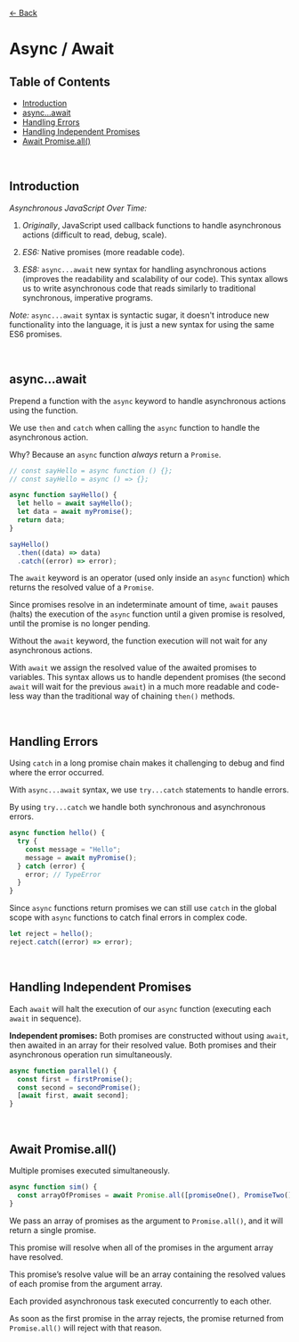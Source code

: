 [&larr; Back](./README.md)

# Async / Await

## Table of Contents

- [Introduction](#introduction)
- [async...await](#async--await)
- [Handling Errors](#handling-errors)
- [Handling Independent Promises](#handling-independent-promises)
- [Await Promise.all()](#await-promiseall)

<br>

## Introduction

_Asynchronous JavaScript Over Time:_

1. _Originally_, JavaScript used callback functions to handle asynchronous actions (difficult to read, debug, scale).

2. _ES6:_ Native promises (more readable code).

3. _ES8:_ `async...await` new syntax for handling asynchronous actions (improves the readability and scalability of our code). This syntax allows us to write asynchronous code that reads similarly to traditional synchronous, imperative programs.

_Note:_ `async...await` syntax is syntactic sugar, it doesn't introduce new functionality into the language, it is just a new syntax for using the same ES6 promises.

<br>

## async...await

Prepend a function with the `async` keyword to handle asynchronous actions using the function.

We use `then` and `catch` when calling the `async` function to handle the asynchronous action.

Why? Because an `async` function _always_ return a `Promise`.

```js
// const sayHello = async function () {};
// const sayHello = async () => {};

async function sayHello() {
  let hello = await sayHello();
  let data = await myPromise();
  return data;
}

sayHello()
  .then((data) => data)
  .catch((error) => error);
```

The `await` keyword is an operator (used only inside an `async` function) which returns the resolved value of a `Promise`.

Since promises resolve in an indeterminate amount of time, `await` pauses (halts) the execution of the `async` function until a given promise is resolved, until the promise is no longer pending.

Without the `await` keyword, the function execution will not wait for any asynchronous actions.

With `await` we assign the resolved value of the awaited promises to variables. This syntax allows us to handle dependent promises (the second `await` will wait for the previous `await`) in a much more readable and code-less way than the traditional way of chaining `then()` methods.

<br>

## Handling Errors

Using `catch` in a long promise chain makes it challenging to debug and find where the error occurred.

With `async...await` syntax, we use `try...catch` statements to handle errors.

By using `try...catch` we handle both synchronous and asynchronous errors.

```js
async function hello() {
  try {
    const message = "Hello";
    message = await myPromise();
  } catch (error) {
    error; // TypeError
  }
}
```

Since `async` functions return promises we can still use `catch` in the global scope with `async` functions to catch final errors in complex code.

```js
let reject = hello();
reject.catch((error) => error);
```

<br>

## Handling Independent Promises

Each `await` will halt the execution of our `async` function (executing each `await` in sequence).

**Independent promises:** Both promises are constructed without using `await`, then awaited in an array for their resolved value. Both promises and their asynchronous operation run simultaneously.

```js
async function parallel() {
  const first = firstPromise();
  const second = secondPromise();
  [await first, await second];
}
```

<br>

## Await Promise.all()

Multiple promises executed simultaneously.

```js
async function sim() {
  const arrayOfPromises = await Promise.all([promiseOne(), PromiseTwo()]);
}
```

We pass an array of promises as the argument to `Promise.all()`, and it will return a single promise.

This promise will resolve when all of the promises in the argument array have resolved.

This promise’s resolve value will be an array containing the resolved values of each promise from the argument array.

Each provided asynchronous task executed concurrently to each other.

As soon as the first promise in the array rejects, the promise returned from `Promise.all()` will reject with that reason.

<br>
